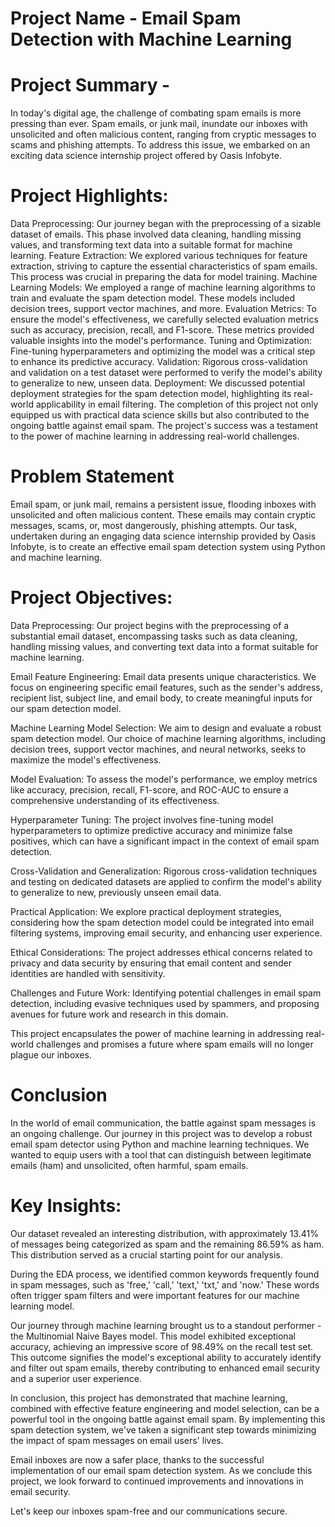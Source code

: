 # Project Name - Email Spam Detection with Machine Learning
# Project Summary -
In today's digital age, the challenge of combating spam emails is more pressing than ever. Spam emails, or junk mail, inundate our inboxes with unsolicited and often malicious content, ranging from cryptic messages to scams and phishing attempts. To address this issue, we embarked on an exciting data science internship project offered by Oasis Infobyte.

# Project Highlights:
Data Preprocessing: Our journey began with the preprocessing of a sizable dataset of emails. This phase involved data cleaning, handling missing values, and transforming text data into a suitable format for machine learning.
Feature Extraction: We explored various techniques for feature extraction, striving to capture the essential characteristics of spam emails. This process was crucial in preparing the data for model training.
Machine Learning Models: We employed a range of machine learning algorithms to train and evaluate the spam detection model. These models included decision trees, support vector machines, and more.
Evaluation Metrics: To ensure the model's effectiveness, we carefully selected evaluation metrics such as accuracy, precision, recall, and F1-score. These metrics provided valuable insights into the model's performance.
Tuning and Optimization: Fine-tuning hyperparameters and optimizing the model was a critical step to enhance its predictive accuracy.
Validation: Rigorous cross-validation and validation on a test dataset were performed to verify the model's ability to generalize to new, unseen data.
Deployment: We discussed potential deployment strategies for the spam detection model, highlighting its real-world applicability in email filtering.
The completion of this project not only equipped us with practical data science skills but also contributed to the ongoing battle against email spam. The project's success was a testament to the power of machine learning in addressing real-world challenges.

# Problem Statement
Email spam, or junk mail, remains a persistent issue, flooding inboxes with unsolicited and often malicious content. These emails may contain cryptic messages, scams, or, most dangerously, phishing attempts. Our task, undertaken during an engaging data science internship provided by Oasis Infobyte, is to create an effective email spam detection system using Python and machine learning.

# Project Objectives:

Data Preprocessing: Our project begins with the preprocessing of a substantial email dataset, encompassing tasks such as data cleaning, handling missing values, and converting text data into a format suitable for machine learning.

Email Feature Engineering: Email data presents unique characteristics. We focus on engineering specific email features, such as the sender's address, recipient list, subject line, and email body, to create meaningful inputs for our spam detection model.

Machine Learning Model Selection: We aim to design and evaluate a robust spam detection model. Our choice of machine learning algorithms, including decision trees, support vector machines, and neural networks, seeks to maximize the model's effectiveness.

Model Evaluation: To assess the model's performance, we employ metrics like accuracy, precision, recall, F1-score, and ROC-AUC to ensure a comprehensive understanding of its effectiveness.

Hyperparameter Tuning: The project involves fine-tuning model hyperparameters to optimize predictive accuracy and minimize false positives, which can have a significant impact in the context of email spam detection.

Cross-Validation and Generalization: Rigorous cross-validation techniques and testing on dedicated datasets are applied to confirm the model's ability to generalize to new, previously unseen email data.

Practical Application: We explore practical deployment strategies, considering how the spam detection model could be integrated into email filtering systems, improving email security, and enhancing user experience.

Ethical Considerations: The project addresses ethical concerns related to privacy and data security by ensuring that email content and sender identities are handled with sensitivity.

Challenges and Future Work: Identifying potential challenges in email spam detection, including evasive techniques used by spammers, and proposing avenues for future work and research in this domain.

This project encapsulates the power of machine learning in addressing real-world challenges and promises a future where spam emails will no longer plague our inboxes.

# Conclusion
In the world of email communication, the battle against spam messages is an ongoing challenge. Our journey in this project was to develop a robust email spam detector using Python and machine learning techniques. We wanted to equip users with a tool that can distinguish between legitimate emails (ham) and unsolicited, often harmful, spam emails.

# Key Insights:

Our dataset revealed an interesting distribution, with approximately 13.41% of messages being categorized as spam and the remaining 86.59% as ham. This distribution served as a crucial starting point for our analysis.

During the EDA process, we identified common keywords frequently found in spam messages, such as 'free,' 'call,' 'text,' 'txt,' and 'now.' These words often trigger spam filters and were important features for our machine learning model.

Our journey through machine learning brought us to a standout performer - the Multinomial Naive Bayes model. This model exhibited exceptional accuracy, achieving an impressive score of 98.49% on the recall test set. This outcome signifies the model's exceptional ability to accurately identify and filter out spam emails, thereby contributing to enhanced email security and a superior user experience.

In conclusion, this project has demonstrated that machine learning, combined with effective feature engineering and model selection, can be a powerful tool in the ongoing battle against email spam. By implementing this spam detection system, we've taken a significant step towards minimizing the impact of spam messages on email users' lives.

Email inboxes are now a safer place, thanks to the successful implementation of our email spam detection system. As we conclude this project, we look forward to continued improvements and innovations in email security.

Let's keep our inboxes spam-free and our communications secure.
